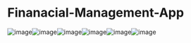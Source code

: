 # Finanacial-Management-App
![image](https://user-images.githubusercontent.com/63510257/126064329-cb1d17fe-37e5-4976-bba9-5a3b4513516b.png)![image](https://user-images.githubusercontent.com/63510257/126064714-0d698ad5-d875-4416-90d5-4977f96b44c7.png)![image](https://user-images.githubusercontent.com/63510257/126064764-b2631ab2-f3f1-461c-bd45-e89877ea32cd.png)![image](https://user-images.githubusercontent.com/63510257/126064771-75bf95f2-9f21-484f-a540-69589bc33a1e.png)![image](https://user-images.githubusercontent.com/63510257/126064785-12ff97bd-d119-4c5d-8055-a3303c323d65.png)![image](https://user-images.githubusercontent.com/63510257/126064797-6e9818c8-54cb-4b9d-951f-dfda550496fc.png)





